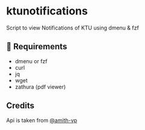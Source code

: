 # ktunotifications
Script to view Notifications of KTU using dmenu & fzf 

📎 Requirements
--
- dmenu or fzf
- curl
- jq
- wget
- zathura (pdf viewer)

Credits
--
Api is taken from [@amith-vp](https://github.com/amith-vp/ktunotificationapi)
